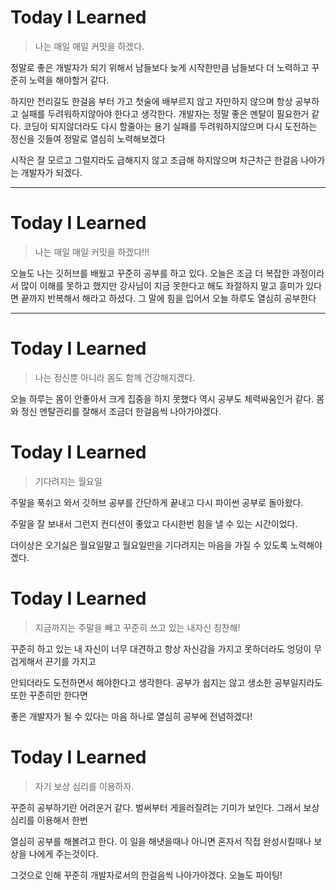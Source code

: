 # Today I Learned

> 나는 매일 매일 커밋을 하겠다. 

정말로 좋은 개발자가 되기 위해서 남들보다 늦게 시작한만큼 남들보다 더 노력하고 꾸준히 노력을 해야할거 같다.

하지만 천리길도 한걸음 부터 가고 첫술에 배부르지 않고 자만하지 않으며 항상 공부하고 실패를 두려워하지않아야 한다고 생각한다. 개발자는 정말 좋은 멘탈이 필요한거 같다. 코딩이 되지않더라도 다시 할줄아는 용기 실패를 두려워하지않으며 다시 도전하는 정신을 깃들여 정말로 열심히 노력해보겠다

시작은 잘 모르고 그럴지라도 급해지지 않고 조급해 하지않으며 차근차근 한걸음 나아가는 개발자가 되겠다.

----------------------------------------------------------------
# Today I Learned

> 나는 매일 매일 커밋을 하겠다!!!

오늘도 나는 깃허브를 배웠고 꾸준히 공부를 하고 있다.
오늘은 조금 더 복잡한 과정이라서 많이 이해를 못하고 했지만 강사님이 지금 못한다고 해도 좌절하지 말고 흥미가 있다면 끝까지 반복해서 해라고 하셨다. 그 말에 힘을 입어서 오늘 하루도 열심히 공부한다

----------------------------------------------------------------
# Today I Learned

> 나는 정신뿐 아니라 몸도 함께 건강해지겠다.

오늘 하루는 몸이 안좋아서 크게 집중을 하지 못했다 역시 공부도 체력싸움인거 같다. 몸와 정신 멘탈관리를 잘해서 조금더 한걸음씩 나아가야겠다.



# Today I Learned

> 기다려지는 월요일

주말을 푹쉬고 와서 깃허브 공부를 간단하게 끝내고 다시 파이썬 공부로 돌아왔다.

주말을 잘 보내서 그런지 컨디션이 좋았고 다시한번 힘을 낼 수 있는 시간이었다.

더이상은 오기싫은 월요일말고 월요일만을 기다려지는 마음을 가질 수 있도록 노력해야겠다.



# Today I Learned

> 지금까지는 주말을 빼고 꾸준히 쓰고 있는 내자신 칭찬해!

꾸준히 하고 있는 내 자신이 너무 대견하고 항상 자신감을 가지고 못하더라도 엉덩이 무겁게해서 끈기를 가지고

안되더라도 도전하면서 해야한다고 생각한다. 공부가 쉽지는 않고 생소한 공부일지라도 또한 꾸준히만 한다면

좋은 개발자가 될 수 있다는 마음 하나로 열심히 공부에 전념하겠다!



# Today I Learned

> 자기 보상 심리를 이용하자.

꾸준히 공부하기란 어려운거 같다. 벌써부터 게을러질려는 기미가 보인다. 그래서 보상심리를 이용해서 한번

열심히 공부를 해볼려고 한다. 이 일을 해냇을때나 아니면 혼자서 직접 완성시킬때나 보상을 나에게 주는것이다.

그것으로 인해 꾸준히 개발자로서의 한걸음씩 나아가야겠다. 오늘도 파이팅!

